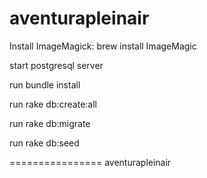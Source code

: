 aventurapleinair
================

Install ImageMagick: brew install ImageMagic

start postgresql server

run bundle install

run rake db:create:all

run rake db:migrate

run rake db:seed

================
aventurapleinair
